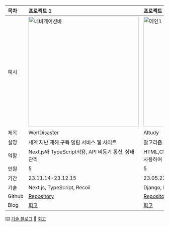 |목차|**프로젝트 1**|**프로젝트 2**|
|:---|:---|:---|
| 예시 | <img height="350" alt="네비게이션바" src="https://github.com/kimfield98/kimfield98/assets/141253939/a74f7149-a41a-46a8-b411-95c9596d2cb7"> | <img height="350" alt="메인1" src="https://github.com/kimfield98/kimfield98/assets/141253939/3a9743bd-6ba4-4320-ad49-10281983017f"> |
| 제목 | WorlDisaster | Altudy |
| 설명 | 세계 재난 재해 구독 알림 서비스 웹 사이트 | 알고리즘 스터디 그룹 활동 관리 웹 사이트 |
| 역할 | Next.js와 TypeScript적용, API 비동기 통신, 상태 관리 | HTML,CSS를 사용하여 화면 구현, JavaScript를 사용하여 Tab 기능 구현 |
| 인원 | 5 | 5 |
| 기간 | 23.11.14-23.12.15 | 23.05.22-23.06.15 |
| 기술 | Next.js, TypeScript, Recoil | Django, Python, JavaScript |
| Github | <a href="https://github.com/kimfield98/WorlDisaster" target="_blank">Repository</a> | <a href="https://github.com/kimfield98/Altudy" target="_blank">Repository</a> |
| Blog | <a href="https://velog.io/@kimfield/%ED%9A%8C%EA%B3%A0-%EC%9D%B4%EB%B2%88-%ED%94%84%EB%A1%9C%EC%A0%9D%ED%8A%B8%EC%97%90%EC%84%9C%EB%8A%94-%EB%AC%B4%EC%97%87%EC%9D%84-%ED%96%88%EB%82%98%EC%9A%94-w90bl2mg" target="_blank">회고</a> | <a href="https://velog.io/@kimfield/%ED%9A%8C%EA%B3%A0-%EC%9D%B4%EB%B2%88-%ED%94%84%EB%A1%9C%EC%A0%9D%ED%8A%B8%EC%97%90%EC%84%9C%EB%8A%94-%EB%AC%B4%EC%97%87%EC%9D%84-%ED%96%88%EB%82%98%EC%9A%94" target="_blank">회고</a> |

⌨️ [기술 블로그](https://kimfield.tistory.com/)
💭 [회고](https://velog.io/@kimfield/)
